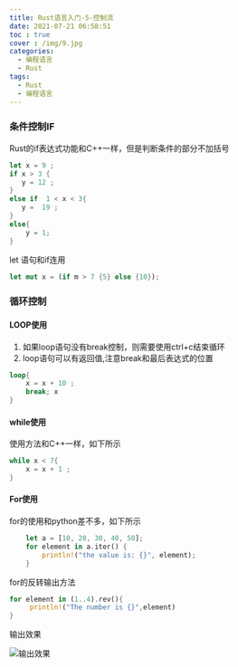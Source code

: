 ```yaml
---
title: Rust语言入门-5-控制流
date: 2021-07-21 06:58:51
toc : true
cover : /img/9.jpg
categories: 
  - 编程语言
  - Rust
tags: 
  - Rust
  - 编程语言
---
```

### **条件控制IF**

  Rust的if表达式功能和C++一样，但是判断条件的部分不加括号<!-- more -->

  ```rust
  let x = 9 ;
  if x > 3 {
     y = 12 ;
  }
  else if  1 < x < 3{
     y =  19 ; 
  }
  else{
      y = 1;
  }
  ```

let 语句和if连用

```rust
let mut x = (if m > 7 {5} else {10});
```

### **循环控制**

#### **LOOP使用**

1. 如果loop语句没有break控制，则需要使用ctrl+c结束循环
2. loop语句可以有返回值,注意break和最后表达式的位置

```rust
loop{
    x = x + 10 ;
    break; x
}
```

#### **while使用**

使用方法和C++一样，如下所示

```rust
while x < 7{
    x = x + 1 ;
}
```

#### For使用

for的使用和python差不多，如下所示

```rust
    let a = [10, 20, 30, 40, 50];
    for element in a.iter() {
        println!("the value is: {}", element);
    }
```

for的反转输出方法

```rust
for element in (1..4).rev(){
     println!("The number is {}",element)
}
```

输出效果

![输出效果](/img/r2.jpg)



